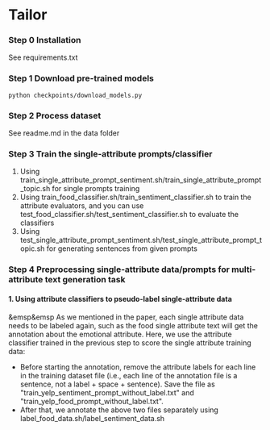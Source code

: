 # Tailor
### Step 0 Installation
See requirements.txt

### Step 1 Download pre-trained models

```
python checkpoints/download_models.py
```


### Step 2 Process dataset

See readme.md in the data folder

### Step 3 Train the single-attribute prompts/classifier
1. Using train_single_attribute_prompt_sentiment.sh/train_single_attribute_prompt_topic.sh for single prompts training
2. Using train_food_classifier.sh/train_sentiment_classifier.sh to train the attribute evaluators, and you can use test_food_classifier.sh/test_sentiment_classifier.sh to evaluate the classifiers
3. Using test_single_attribute_prompt_sentiment.sh/test_single_attribute_prompt_topic.sh for generating sentences from given prompts
   
### Step 4 Preprocessing single-attribute data/prompts for multi-attribute text generation task
#### 1. Using attribute classifiers to pseudo-label single-attribute data
&emsp&emsp As we mentioned in the paper, each single attribute data needs to be labeled again, such as the food single attribute text will get the annotation about the emotional attribute. Here, we use the attribute classifier trained in the previous step to score the single attribute training data:
   - Before starting the annotation, remove the attribute labels for each line in the training dataset file (i.e., each line of the annotation file is a sentence, not a label + space + sentence). Save the file as "train_yelp_sentiment_prompt_without_label.txt" and "train_yelp_food_prompt_without_label.txt".
   - After that, we annotate the above two files separately using label_food_data.sh/label_sentiment_data.sh
   
   
